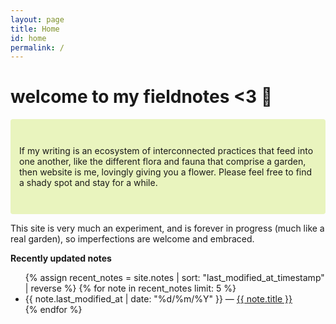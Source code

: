 ```yaml
---
layout: page
title: Home
id: home
permalink: /
---
```


# welcome to my fieldnotes <3 💐

<p style="padding: 3em 1em; background: #e9f4be; border-radius: 4px;">
  If my writing is an ecosystem of interconnected practices that feed into one another, like the different flora and fauna that comprise a garden, then website is me, lovingly giving you a flower. Please feel free to find a shady spot and stay for a while. 

  This site is very much an experiment, and is forever in progress (much like a real garden), so imperfections are welcome and embraced. 
</p>
 
<strong>Recently updated notes</strong>

<ul>
  {% assign recent_notes = site.notes | sort: "last_modified_at_timestamp" | reverse %}
  {% for note in recent_notes limit: 5 %}
    <li>
      {{ note.last_modified_at | date: "%d/%m/%Y" }} — <a class="internal-link" href="{{ site.baseurl }}{{ note.url }}">{{ note.title }}</a>
    </li>
  {% endfor %}
</ul>

<style>
  .wrapper {
    max-width: 46em;
  }
</style>

